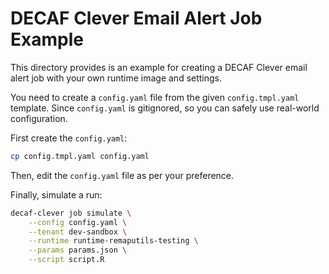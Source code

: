 # DECAF Clever Email Alert Job Example

This directory provides is an example for creating a DECAF Clever
email alert job with your own runtime image and settings.

You need to create a `config.yaml` file from the given `config.tmpl.yaml`
template. Since `config.yaml` is gitignored, so you can safely use real-world
configuration.

First create the `config.yaml`:

```sh
cp config.tmpl.yaml config.yaml
```

Then, edit the `config.yaml` file as per your preference.

Finally, simulate a run:

```sh
decaf-clever job simulate \
    --config config.yaml \
    --tenant dev-sandbox \
    --runtime runtime-remaputils-testing \
    --params params.json \
    --script script.R
```
